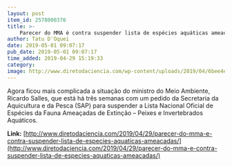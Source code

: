 ```yaml
---
layout: post
item_id: 2578000376
title: >-
    Parecer do MMA é contra suspender lista de espécies aquáticas ameaçadas
author: Tatu D'Oquei
date: 2019-05-01 09:07:17
pub_date: 2019-05-01 09:07:17
time_added: 2019-04-29 15:19:33
category: 
image: http://www.diretodaciencia.com/wp-content/uploads/2019/04/6bee4ea3-1396-4810-88d7-f6a3aa9a559c.jpg
---
```


Agora ficou mais complicada a situação do ministro do Meio Ambiente, Ricardo Salles, que está há três semanas com um pedido da Secretaria da Aquicultura e da Pesca (SAP) para suspender a Lista Nacional Oficial de Espécies da Fauna Ameaçadas de Extinção – Peixes e Invertebrados Aquáticos.

**Link:** [http://www.diretodaciencia.com/2019/04/29/parecer-do-mma-e-contra-suspender-lista-de-especies-aquaticas-ameacadas/](http://www.diretodaciencia.com/2019/04/29/parecer-do-mma-e-contra-suspender-lista-de-especies-aquaticas-ameacadas/)

